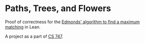 # Paths, Trees, and Flowers

Proof of correctness for the [Edmonds' algorithm to find a maximum matching](https://doi.org/10.4153/CJM-1965-045-4) in Lean. 

A project as a part of [CS 747](https://cs.uwaterloo.ca/~yizhou/courses/cs747-2025wi/).
